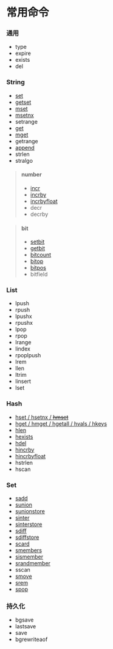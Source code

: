 # 常用命令

### 通用

- type
- expire
- exists
- del


### String

- [set](./String/set.md#set)
- [getset](./String/set.md#getset)
- [mset](./String/set.md#mset)
- [msetnx](./String/set.md#msetnx)
- setrange
- [get](./String/get.md#get)
- [mget](./String/get.md#mget)
- getrange
- [append](./String/append.md)
- strlen
- stralgo

> #### number
>
> - [incr](./String/number/incr.md#incr)
> - [incrby](./String/number/incr.md#incrby)
> - [incrbyfloat](./String/number/incr.md#incrbyfloat)
> - decr
> - decrby

> #### bit
>
> - [setbit](./String/bit/setbit.md)
> - [getbit](./String/bit/getbit.md)
> - [bitcount](./String/bit/bitcount.md)
> - [bitop](./String/bit/bitop.md)
> - [bitpos](./String/bit/bitpos.md)
> - bitfield


### List

- lpush
- rpush
- lpushx
- rpushx
- lpop
- rpop
- lrange
- lindex
- rpoplpush
- lrem
- llen
- ltrim
- linsert
- lset


### Hash

- [hset / hsetnx / ~~hmset~~](./hash/hset.md)
- [hget / hmget / hgetall / hvals / hkeys](./hash/hget.md)
- [hlen](./hash/hlen_hexists_hkeys.md)
- [hexists](./hash/hlen_hexists_hkeys.md)
- [hdel](./hash/hdel.md)
- [hincrby](./hash/hincrby_hincrbyfloat.md)
- [hincrbyfloat](./hash/hincrby_hincrbyfloat.md)
- hstrlen
- hscan


### Set

- [sadd](./Set/sadd.md)
- [sunion](./Set/sunion_sunionstore.md)
- [sunionstore](./Set/sunion_sunionstore.md)
- [sinter](./Set/sinter_sinterstore.md)
- [sinterstore](./Set/sinter_sinterstore.md)
- [sdiff](./Set/sdiff_sdiffstore.md)
- [sdiffstore](./Set/sdiff_sdiffstore.md)
- [scard](./Set/scard_smembers_sismember_srandmember.md)
- [smembers](./Set/scard_smembers_sismember_srandmember.md)
- [sismember](./Set/scard_smembers_sismember_srandmember.md)
- [srandmember](./Set/scard_smembers_sismember_srandmember.md)
- sscan
- [smove](./Set/smove.md)
- [srem](./Set/srem_spop.md)
- [spop](./Set/srem_spop.md)


### 持久化

- bgsave
- lastsave
- save
- bgrewriteaof
